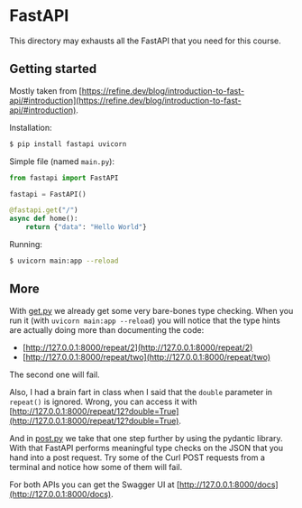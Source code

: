 # FastAPI

This directory may exhausts all the FastAPI that you need for this course.


## Getting started

Mostly taken from [https://refine.dev/blog/introduction-to-fast-api/#introduction](https://refine.dev/blog/introduction-to-fast-api/#introduction).

Installation:

```bash
$ pip install fastapi uvicorn
```

Simple file (named `main.py`):

```python
from fastapi import FastAPI

fastapi = FastAPI()

@fastapi.get("/")
async def home():
    return {"data": "Hello World"}
```

Running:

```bash
$ uvicorn main:app --reload
```


## More

With [get.py](get.py) we already get some very bare-bones type checking. When you run it (with `uvicorn main:app --reload`) you will notice that the type hints are actually doing more than documenting the code:

- [http://127.0.0.1:8000/repeat/2](http://127.0.0.1:8000/repeat/2)
- [http://127.0.0.1:8000/repeat/two](http://127.0.0.1:8000/repeat/two)

The second one will fail.

Also, I had a brain fart in class when I said that the `double` parameter in `repeat()` is ignored. Wrong, you can access it with [http://127.0.0.1:8000/repeat/12?double=True](http://127.0.0.1:8000/repeat/12?double=True).

And in [post.py](post.py) we take that one step further by using the pydantic library. With that FastAPI performs meaningful type checks on the JSON that you hand into a post request. Try some of the Curl POST requests from a terminal and notice how some of them will fail.

For both APIs you can get the Swagger UI at [http://127.0.0.1:8000/docs](http://127.0.0.1:8000/docs).
